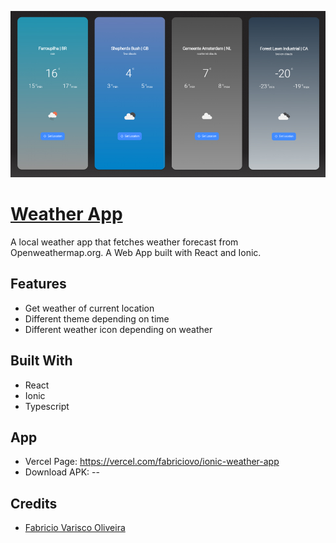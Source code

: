 ![prints](./doc/ionic_weather_app.jpg)

# [Weather App](https://github.com/fabriciovo/ionic-weather-app/)
A local weather app that fetches weather forecast from Openweathermap.org. A  Web App built with React and Ionic.

## Features
* Get weather of current location
* Different theme depending on time
* Different weather icon depending on weather

## Built With
* React
* Ionic
* Typescript

## App
* Vercel Page: https://vercel.com/fabriciovo/ionic-weather-app
* Download APK: --

## Credits

- [Fabricio Varisco Oliveira](https://github.com/fabriciovo)
